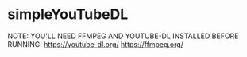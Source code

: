 # simpleYouTubeDL
NOTE:
YOU'LL NEED FFMPEG AND YOUTUBE-DL INSTALLED BEFORE RUNNING!
https://youtube-dl.org/
https://ffmpeg.org/
